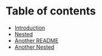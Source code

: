 # Table of contents

* [Introduction](README.md)
* [Nested](test-1/nested-file.md)
* [Another README](test-1/README.md)
* [Another Nested](nested-file.md)
